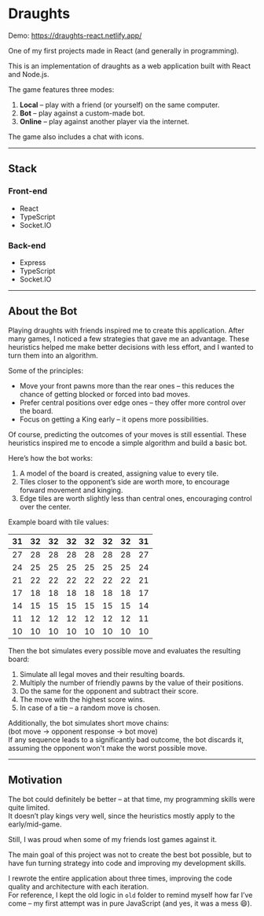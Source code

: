 # Draughts

Demo: https://draughts-react.netlify.app/

One of my first projects made in React (and generally in programming).

This is an implementation of draughts as a web application built with React and Node.js.

The game features three modes:

1. **Local** – play with a friend (or yourself) on the same computer.  
2. **Bot** – play against a custom-made bot.  
3. **Online** – play against another player via the internet.  

The game also includes a chat with icons.

---

## Stack

### Front-end

- React  
- TypeScript  
- Socket.IO  

### Back-end

- Express  
- TypeScript  
- Socket.IO  

---

## About the Bot

Playing draughts with friends inspired me to create this application. After many games, I noticed a few strategies that gave me an advantage. These heuristics helped me make better decisions with less effort, and I wanted to turn them into an algorithm.

Some of the principles:
- Move your front pawns more than the rear ones – this reduces the chance of getting blocked or forced into bad moves.
- Prefer central positions over edge ones – they offer more control over the board.
- Focus on getting a King early – it opens more possibilities.

Of course, predicting the outcomes of your moves is still essential. These heuristics inspired me to encode a simple algorithm and build a basic bot.

Here’s how the bot works:

1. A model of the board is created, assigning value to every tile.  
2. Tiles closer to the opponent’s side are worth more, to encourage forward movement and kinging.  
3. Edge tiles are worth slightly less than central ones, encouraging control over the center.

Example board with tile values:

| 31  | 32  | 32  | 32  | 32  | 32  | 32  | 31  |
|-----|-----|-----|-----|-----|-----|-----|-----|
| 27  | 28  | 28  | 28  | 28  | 28  | 28  | 27  |
| 24  | 25  | 25  | 25  | 25  | 25  | 25  | 24  |
| 21  | 22  | 22  | 22  | 22  | 22  | 22  | 21  |
| 17  | 18  | 18  | 18  | 18  | 18  | 18  | 17  |
| 14  | 15  | 15  | 15  | 15  | 15  | 15  | 14  |
| 11  | 12  | 12  | 12  | 12  | 12  | 12  | 11  |
| 10  | 10  | 10  | 10  | 10  | 10  | 10  | 10  |

Then the bot simulates every possible move and evaluates the resulting board:
1. Simulate all legal moves and their resulting boards.
2. Multiply the number of friendly pawns by the value of their positions.
3. Do the same for the opponent and subtract their score.
4. The move with the highest score wins.
5. In case of a tie – a random move is chosen.

Additionally, the bot simulates short move chains:  
(bot move → opponent response → bot move)  
If any sequence leads to a significantly bad outcome, the bot discards it, assuming the opponent won't make the worst possible move.

---

## Motivation

The bot could definitely be better – at that time, my programming skills were quite limited.  
It doesn’t play kings very well, since the heuristics mostly apply to the early/mid-game.  

Still, I was proud when some of my friends lost games against it.

The main goal of this project was not to create the best bot possible, but to have fun turning strategy into code and improving my development skills.

I rewrote the entire application about three times, improving the code quality and architecture with each iteration.  
For reference, I kept the old logic in `old` folder to remind myself how far I’ve come – my first attempt was in pure JavaScript (and yes, it was a mess 😄).
